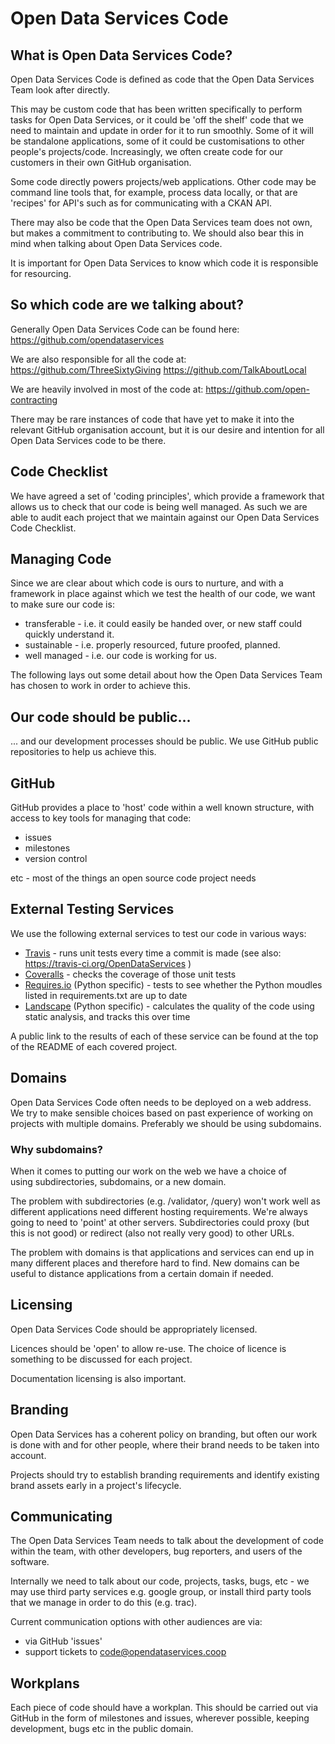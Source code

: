 Open Data Services Code
=======================

What is Open Data Services Code?
--------------------------------

Open Data Services Code is defined as code that the Open Data Services Team look after directly.

This may be custom code that has been written specifically to perform
tasks for Open Data Services, or it could be 'off the shelf' code that we need to
maintain and update in order for it to run smoothly. Some of it will be
standalone applications, some of it could be customisations to other
people's projects/code. Increasingly, we often create code for our customers in 
their own GitHub organisation.

Some code directly powers projects/web applications. Other code may be
command line tools that, for example, process data locally, or that
are 'recipes' for API's such as for communicating with a CKAN API.

There may also be code that the Open Data Services team does not own, but makes a
commitment to contributing to. We should also bear this in mind when
talking about Open Data Services code.

It is important for Open Data Services to know which code it is responsible for
resourcing.

So which code are we talking about?
-----------------------------------

Generally Open Data Services Code can be found here:
https://github.com/opendataservices

We are also responsible for all the code at:
https://github.com/ThreeSixtyGiving
https://github.com/TalkAboutLocal

We are heavily involved in most of the code at:
https://github.com/open-contracting

There may be rare instances of code that have yet to make it into the
relevant GitHub organisation account, but it is our desire and intention 
for all Open Data Services code to be there.

Code Checklist
--------------

We have agreed a set of 'coding principles', which provide a framework
that allows us to check that our code is being well managed. As such we
are able to audit each project that we maintain against our Open Data Services Code
Checklist.

Managing Code
-------------

Since we are clear about which code is ours to nurture, and with a
framework in place against which we test the health of our code, we want
to make sure our code is:

-  transferable - i.e. it could easily be handed over, or new staff
   could quickly understand it.
-  sustainable - i.e. properly resourced, future proofed, planned.
-  well managed - i.e. our code is working for us.

The following lays out some detail about how the Open Data Services Team has
chosen to work in order to achieve this.

Our code should be public...
----------------------------

... and our development processes should be public. We use GitHub public
repositories to help us achieve this.

GitHub
------

GitHub provides a place to 'host' code within a well known structure,
with access to key tools for managing that code:

-  issues
-  milestones
-  version control

etc - most of the things an open source code project needs

External Testing Services
-------------------------

We use the following external services to test our code in various ways:

* [Travis](https://travis-ci.org/) - runs unit tests every time a commit is made (see also: https://travis-ci.org/OpenDataServices )
* [Coveralls](https://coveralls.io/) - checks the coverage of those unit tests
* [Requires.io](https://requires.io) (Python specific) - tests to see whether the Python moudles listed in requirements.txt are up to date 
* [Landscape](https://landscape.io/) (Python specific) - calculates the quality of the code using static analysis, and tracks this over time

A public link to the results of each of these service can be found at the top of the README of each covered project.

Domains
-------

Open Data Services Code often needs to be deployed on a web address.
We try to make sensible choices based on past experience of working on 
projects with multiple domains.
Preferably we should be using subdomains.

### Why subdomains?

When it comes to putting our work on the web we have a choice of
using subdirectories, subdomains, or a new domain.

The problem with subdirectories (e.g. /validator, /query) won't work
well as different applications need different hosting requirements.
We're always going to need to 'point' at other servers. Subdirectories
could proxy (but this is not good) or redirect (also not really very
good) to other URLs.

The problem with domains is that applications and services can end up in
many different places and therefore hard to find. New domains can be
useful to distance applications from a certain domain if needed.

Licensing
---------

Open Data Services Code should be appropriately licensed.

Licences should be 'open' to allow re-use. The choice of licence is
something to be discussed for each project.

Documentation licensing is also important.

Branding
--------

Open Data Services has a coherent policy on branding, but often our work 
is done with and for other people, where their brand needs to be taken into
account. 

Projects should try to establish branding requirements and identify existing
brand assets early in a project's lifecycle.

Communicating
-------------

The Open Data Services Team needs to talk about the development of code
within the team, with other developers, bug reporters, and users of the
software.

Internally we need to talk about our code, projects, tasks, bugs, etc -
we may use third party services e.g. google group, or install third
party tools that we manage in order to do this (e.g. trac).

Current communication options with other audiences are via:

-  via GitHub 'issues'
-  support tickets to code@opendataservices.coop

Workplans
---------

Each piece of code should have a workplan. This should be carried out
via GitHub in the form of milestones and issues, wherever possible,
keeping development, bugs etc in the public domain.

